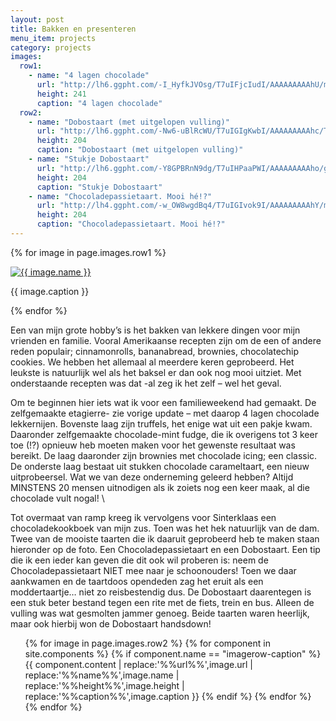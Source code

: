 ```yaml
---
layout: post
title: Bakken en presenteren
menu_item: projects
category: projects
images:
  row1:
    - name: "4 lagen chocolade"
      url: "http://lh6.ggpht.com/-I_HyfkJVOsg/T7uIFjcIudI/AAAAAAAAAhU/mKgav9f7-ho/s400/Foto1263.jpg"
      height: 241
      caption: "4 lagen chocolade"
  row2:
    - name: "Dobostaart (met uitgelopen vulling)"
      url: "http://lh6.ggpht.com/-Nw6-uBlRcWU/T7uIGIgKwbI/AAAAAAAAAhc/TrdtU46pKrs/s400/Foto1395.jpg"
      height: 204
      caption: "Dobostaart (met uitgelopen vulling)"
    - name: "Stukje Dobostaart"
      url: "http://lh6.ggpht.com/-Y8GPBRnN9dg/T7uIHPaaPWI/AAAAAAAAAho/g7vmbSGb4cc/s400/Foto1399.jpg"
      height: 204
      caption: "Stukje Dobostaart"
    - name: "Chocoladepassietaart. Mooi hé!?"
      url: "http://lh4.ggpht.com/-w_OW8wgdBq4/T7uIGIvok9I/AAAAAAAAAhY/m_WwiLo2LK8/s400/Foto1397.jpg"
      height: 204
      caption: "Chocoladepassietaart. Mooi hé!?"
---
```


{% for image in page.images.row1 %}
<div class="wp-caption alignleft"><a title="{{ image.name }}" href="{{ image.url }}"><img alt="{{ image.name }}" height="{{ image.height }}" src="{{ image.url }}" /> </a><p class="wp-caption-text">{{ image.caption }}</p></div>
{% endfor %}

Een van mijn grote hobby’s is het bakken van lekkere dingen voor mijn vrienden en familie. Vooral Amerikaanse recepten zijn om de een of andere reden populair; cinnamonrolls, bananabread, brownies, chocolatechip cookies. We hebben het allemaal al meerdere keren geprobeerd. Het leukste is natuurlijk wel als het baksel er dan ook nog mooi uitziet. Met onderstaande recepten was dat -al zeg ik het zelf – wel het geval.

Om te beginnen hier iets wat ik voor een familieweekend had gemaakt. De zelfgemaakte etagierre- zie vorige update – met daarop 4 lagen chocolade lekkernijen. Bovenste laag zijn truffels, het enige wat uit een pakje kwam. Daaronder zelfgemaakte chocolade-mint fudge, die ik overigens tot 3 keer toe (!?) opnieuw heb moeten maken voor het gewenste resultaat was bereikt. De laag daaronder zijn brownies met chocolade icing; een classic. De onderste laag bestaat uit stukken chocolade carameltaart, een nieuw uitprobeersel. Wat we van deze onderneming geleerd hebben? Altijd MINSTENS 20 mensen uitnodigen als ik zoiets nog een keer maak, al die chocolade vult nogal! \\

Tot overmaat van ramp kreeg ik vervolgens voor Sinterklaas een chocoladekookboek van mijn zus. Toen was het hek natuurlijk van de dam. Twee van de mooiste taarten die ik daaruit geprobeerd heb te maken staan hieronder op de foto. Een Chocoladepassietaart en een Dobostaart. Een tip die ik een ieder kan geven die dit ook wil proberen is: neem de Chocoladepassietaart NIET mee naar je schoonouders! Toen we daar aankwamen en de taartdoos opendeden zag het eruit als een moddertaartje… niet zo reisbestendig dus. De Dobostaart daarentegen is een stuk beter bestand tegen een rite met de fiets, trein en bus. Alleen de vulling was wat gesmolten jammer genoeg. Beide taarten waren heerlijk, maar ook hierbij won de Dobostaart handsdown!


<div class="imagerowcontainer">
    <ul class="imagerow">
        {% for image in page.images.row2 %}
            {% for component in site.components %} {% if component.name == "imagerow-caption" %}
                {{ component.content | replace:'%%url%%',image.url | replace:'%%name%%',image.name | replace:'%%height%%',image.height | replace:'%%caption%%',image.caption }}
            {% endif %} {% endfor %}
        {% endfor %}
    </ul>
</div>
<div class="clearer"></div>